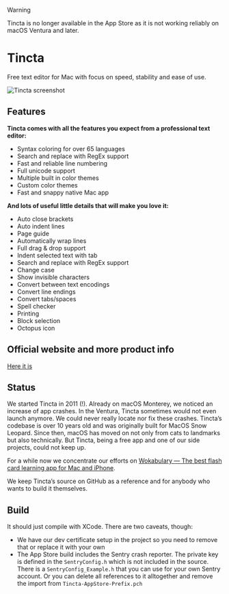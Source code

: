 > [!WARNING]
> Tincta is no longer available in the App Store as it is not working reliably on macOS Ventura and later.


# Tincta

Free text editor for Mac with focus on speed, stability and ease of use.

![Tincta screenshot](/website-images/Screenshot.png?raw=true)

## Features

**Tincta comes with all the features you expect from a professional text editor:**

- Syntax coloring for over 65 languages
- Search and replace with RegEx support
- Fast and reliable line numbering
- Full unicode support
- Multiple built in color themes
- Custom color themes
- Fast and snappy native Mac app

**And lots of useful little details that will make you love it:**

- Auto close brackets
- Auto indent lines
- Page guide
- Automatically wrap lines
- Full drag & drop support
- Indent selected text with tab
- Search and replace with RegEx support
- Change case
- Show invisible characters
- Convert between text encodings
- Convert line endings
- Convert tabs/spaces
- Spell checker
- Printing
- Block selection
- Octopus icon


## Official website and more product info

[Here it is](https://codingfriends.github.io/Tincta/)


## Status

We started Tincta in 2011 (!). Already on macOS Monterey, we noticed an increase of app crashes. In the Ventura, Tincta sometimes would not even launch anymore. We could never really locate nor fix these crashes. Tincta’s codebase is over 10 years old and was originally built for MacOS Snow Leopard. Since then, macOS has moved on not only from cats to landmarks but also technically. But Tincta, being a free app and one of our side projects, could not keep up.

For a while now we concentrate our efforts on
[Wokabulary — The best flash card learning app for Mac and iPhone](https://wokabulary.com).

We keep Tincta’s source on GitHub as a reference and for anybody who wants to build it themselves.



## Build

It should just compile with XCode. There are two caveats, though:

* We have our dev certificate setup in the project so you need to remove that or replace it with your own
* The App Store build includes the Sentry crash reporter. The private key is defined in the `SentryConfig.h` which is not included in the source. There is a `SentryConfig_Example.h` that you can use for your own Sentry account. Or you can delete all references to it alltogether and remove the import from `Tincta-AppStore-Prefix.pch`
